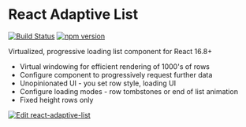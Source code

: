 # React Adaptive List

[![Build Status](https://travis-ci.org/fsjsd/react-adaptive-list.svg?branch=master)](https://travis-ci.org/fsjsd/react-adaptive-list)
 [![npm version](http://img.shields.io/npm/v/react-adaptive-list.svg?style=flat)](https://npmjs.org/package/react-adaptive-list "View this project on npm")
 
Virtualized, progressive loading list component for React 16.8+

* Virtual windowing for efficient rendering of 1000's of rows
* Configure component to progressively request further data
* Unopinionated UI - you set row style, loading UI
* Configure loading modes - row tombstones or end of list animation
* Fixed height rows only

[![Edit react-adaptive-list](https://codesandbox.io/static/img/play-codesandbox.svg)](https://codesandbox.io/s/github/fsjsd/react-adaptive-list/tree/master/?fontsize=14)
